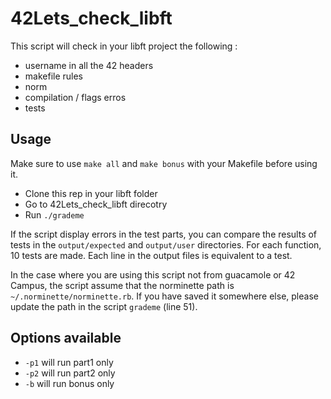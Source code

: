 # 42Lets_check_libft

This script will check in your libft project the following : 
* username in all the 42 headers
* makefile rules
* norm
* compilation / flags erros
* tests

## Usage

Make sure to use ```make all``` and ```make bonus``` with your Makefile before using it.

* Clone this rep in your libft folder
* Go to 42Lets_check_libft direcotry
* Run ```./grademe```

If the script display errors in the test parts, you can compare the results of tests in the ```output/expected``` and ```output/user``` directories. For each function, 10 tests are made. Each line in the output files is equivalent to a test.

In the case where you are using this script not from guacamole or 42 Campus, the script assume that the norminette path is ```~/.norminette/norminette.rb```. If you have saved it somewhere else, please update the path in the script ```grademe``` (line 51).

## Options available

* ```-p1``` will run part1 only
* ```-p2``` will run part2 only
* ```-b``` will run bonus only
